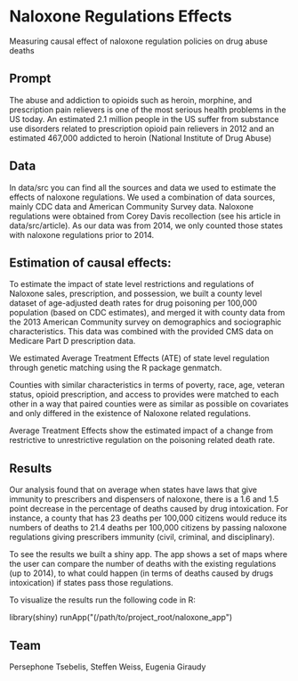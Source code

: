 # Naloxone Regulations Effects

Measuring causal effect of naloxone regulation policies on drug abuse deaths

## Prompt

The abuse and addiction to opioids such as heroin, morphine, and prescription pain relievers is one of the most serious health problems in the US today. An estimated 2.1 million people in the US suffer from substance use disorders related to prescription opioid pain relievers in 2012 and an estimated 467,000 addicted to heroin (National Institute of Drug Abuse)

## Data
In data/src you can find all the sources and data we used to estimate the effects of naloxone regulations. 
We used a combination of data sources, mainly CDC data and American Community Survey data.
Naloxone regulations were obtained from Corey Davis recollection (see his article in data/src/article). As our data was from 2014, we only counted those states with naloxone regulations prior to 2014.

## Estimation of causal effects:
To estimate the impact of state level restrictions and regulations of Naloxone sales, prescription, and possession, we built a county level dataset of age-adjusted death rates for drug poisoning per 100,000 population (based on CDC estimates), and merged it with county data from the 2013 American Community survey on demographics and sociographic characteristics. This data was combined with the provided CMS data on Medicare Part D prescription data.

We estimated Average Treatment Effects (ATE) of state level regulation through genetic matching using the R package genmatch.

Counties with similar characteristics in terms of poverty, race, age, veteran status, opioid prescription, and access to provides were matched to each other in a way that paired counties were as similar as possible on covariates and only differed in the existence of Naloxone related regulations.

Average Treatment Effects show the estimated impact of a change from restrictive to unrestrictive regulation on the poisoning related death rate.
## Results
Our analysis found that on average when states have laws that give immunity to prescribers and dispensers of naloxone, there is a 1.6 and 1.5 point decrease in the percentage of deaths caused by drug intoxication. For instance, a county that has 23 deaths per 100,000 citizens would reduce its numbers of deaths to 21.4 deaths per 100,000 citizens by passing naloxone regulations giving prescribers immunity (civil, criminal, and disciplinary).

To see the results we built a shiny app. The app shows a set of maps where the user can compare the number of deaths with the existing regulations (up to 2014), to what could happen (in terms of deaths caused by drugs intoxication) if states pass those regulations.

To visualize the results run the following code in R:

library(shiny)
runApp("(/path/to/project_root/naloxone_app")

## Team
Persephone Tsebelis, Steffen Weiss, Eugenia Giraudy


